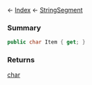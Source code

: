 ← [Index](Api-Index) ← [StringSegment](VRage.Game.ModAPI.Ingame.Utilities.StringSegment)

### Summary

```csharp
public char Item { get; }
```

### Returns

[char](https://docs.microsoft.com/en-us/dotnet/api/system.char?view=netframework-4.6)

